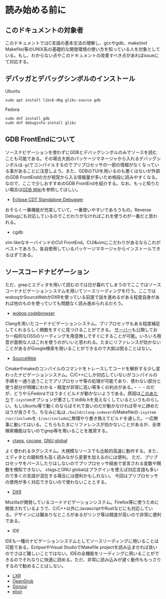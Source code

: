 # 読み始める前に

## このドキュメントの対象者

このドキュメントではC言語の基本文法の理解し、gccやgdb、make(not Makefile)等のUNIX系の基礎的な開発環境の使い方を知っている人を対象としている。もし、わからない点やこのドキュメントの改善すべき点があればissueにて対応する。

## デバッガとデバッグシンボルのインストール
Ubuntu
```
sudo apt install libc6-dbg glibc-source gdb
```
Fedora
```
sudo dnf install gdb
sudo dnf debuginfo-install glibc
```

## GDB FrontEndについて

ソースナビゲーションを使わずにGDBとデバッグシンボルのみでソースを読むことも可能である。その場合大抵のパッケージマネージャから入れるデバッグシンボルは```-g2```でコンパイルするのでプリプロセッサの一部の情報がなくなっている事があることに注意しよう。また、GDBのTUIを用いるのも悪くはないが外部のGDB FrontEndの方が視覚から入る情報量が多いため格段に読みやすくなる。なので、ここで少しおすすめのGDB FrontEndを紹介する。なお、もっと知りたい場合は[GDB Wiki](https://sourceware.org/gdb/wiki/GDB%20Front%20Ends)を参照してほしい。

* [Eclipse CDT Standalone Debugger](https://wiki.eclipse.org/CDT/StandaloneDebugger)

おそらく一番機能が充実していて、一番使いやすいであろうもの。Reverse Debugにも対応しているのでこだわりがなければこれを使うのが一番だと思われる。

* cgdb

vim likeなキーバインドのCUI FrontEnd。CUI&vimにこだわりがあるならこれがベストであろう。各自使用しているパッケージマネージャからインストールできるはずである。

## ソースコードナビゲーション

ただ、grepとエディタを用いて読むのでは日が暮れてしまうのでここではソースコードナビゲーションシステムを用いてソースリーディングを行う。ここではwoboqかSourceWebかDXRを使っている前提で話を進めるがある程度自身があれば他のものを使っていても問題なく読み進められるだろう。

* [woboq codebrowser](https://github.com/woboq/woboq_codebrowser/)

Clangを用いたコードナビゲーションシステム。プリプロセッサもある程度補足してくれるらしく関数をすぐに見つけることができる。
[サーバー](https://code.woboq.org/)も公開しており一般的なOSSのリーディングを用意無しですぐにすることが可能。いろいろ用意が面倒な人はこれを使うのがいいと思われる。たまにリファレンスが効かないことがあるがGoogle検索を用いることができるので大抵は困ることはない。

* [SourceWeb](https://github.com/rprichard/sourceweb)

Cmakeやmakeのコンパイルのコマンドをトレースしてコードを解析する少し変わったナビゲーションシステム。C/C++にしか対応していないがコンパイルの手順を一通り追うことでプリプロセッサ等の処理が可能であり、使わない部分と使う部分が明確にわかる・精度が非常に高い等多くの利点がある。・・・のだが、どうやらFedoraではうまくビルドが動かないようである。原因は[このあたり](https://gcc.gnu.org/bugzilla/show_bug.cgi?id=70936)で```-isystem```オプションが悪さしてstdlib.hを見えなくしているというものらしい。もしUbuntu等で動くのならばそれで良いのだが動かなければ早々に諦めたほうが良さそう。ちなみに私は```./build/clang-indexer```のMakefileの```-isystem /usr/include```を```-I/usr/include```に無理やり書き換えてビルドを通した。一応無事に動いてはいる。こちらもたまにリファレンスが効かないことがあるが、全体検索機能はないのでgrep等を用いることを推奨する。

* [ctags](https://github.com/universal-ctags/ctags), [cscope](http://cscope.sourceforge.net/), [GNU global](https://www.gnu.org/software/global/)

よく使われるタグシステム。大規模なソースでも比較的高速に動作する。また、エディタとの親和性も高く読みながら変更を加えるのには便利。
ただ、プリプロセッサをパースしたりはしないのでプリプロセッサ経由で宣言される変数や関数を検知できない。
ctagsとGNU globalはプラグインを使えば対応言語も多いので多くの言語が混在する場合には便利かもしれない。
今回はプリプロセッサの使用が多く対応できないので使わないこととする。

* [DXR](https://github.com/mozilla/dxr)

Mozillaが開発しているコードナビゲーションシステム。Firefox等に使うために開発されているようで、C/C++以外にJavascriptやRustなどにも対応している。デザインには難ありなところがあるがリンク等は精度が高いので非常に便利である。

* IDE

IDEも一種のナビゲーションシステムとしてソースリーディングに用いることは可能である。EclipseやVisual StudioでMakefile projectを読み込ませれば良いのでさほど難しいことではない。IDEの全機能をリーディングに用いることができるのでそれなりに快適に読める。ただ、非常に読み込みが遅く動作ももっさりするので勧めることはしない。

* [LXR](http://sourceforge.net/projects/lxr)
* [OpenGrok](http://oracle.github.io/opengrok/)
* [Gonzui](http://gonzui.sourceforge.net/)
* [elixir](https://github.com/free-electrons/elixir)
